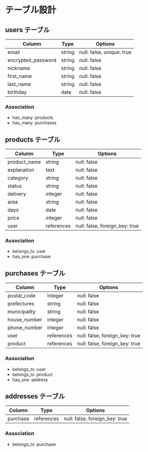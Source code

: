 # テーブル設計

## users テーブル

| Column               | Type   | Options                   |
| -------------------- | ------ | ------------------------- |
| email                | string | null: false, unique: true |
| encrypted_password   | string | null: false               |
| nickname             | string | null: false               |
| first_name           | string | null: false               |
| last_name            | string | null: false               |
| birthday             | date   | null: false               |

### Association
- has_many :products
- has_many :purchases

## products テーブル

| Column       | Type       | Options                        |
| ------------ | ---------- | ------------------------------ |
| product_name | string     | null: false                    |
| explanation  | text       | null: false                    |
| category     | string     | null: false                    |
| status       | string     | null: false                    |
| delivery     | integer    | null: false                    |
| area         | string     | null: false                    |
| days         | date       | null: false                    |
| price        | integer    | null: false                    |
| user         | references | null: false, foreign_key: true |

### Association
- belongs_to :user
- has_one :purchase

## purchases テーブル

| Column       | Type       | Options                        |
| ------------ |----------- |------------------------------- |
| postal_code  | integer    | null: false                    |
| prefectures  | string     | null: false                    |
| municipality | string     | null: false                    |
| house_number | integer    | null: false                    |
| phone_number | integer    | null: false                    |
| user         | references | null: false, foreign_key: true |
| product      | references | null: false, foreign_key: true |

### Association
- belongs_to :user
- belongs_to :product
- has_one :address

## addresses テーブル

| Column   | Type       | Options                        |
| -------- | ---------- | ------------------------------ |
| purchase | references | null: false, foreign_key: true |

### Association
- belongs_to :purchase
